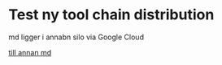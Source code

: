 # Test ny tool chain distribution

md ligger i annabn silo via Google Cloud

[till annan md](https://github.com/IoT-Dude/blogg_mtrl/blob/main/chi_square_test%20.md)


